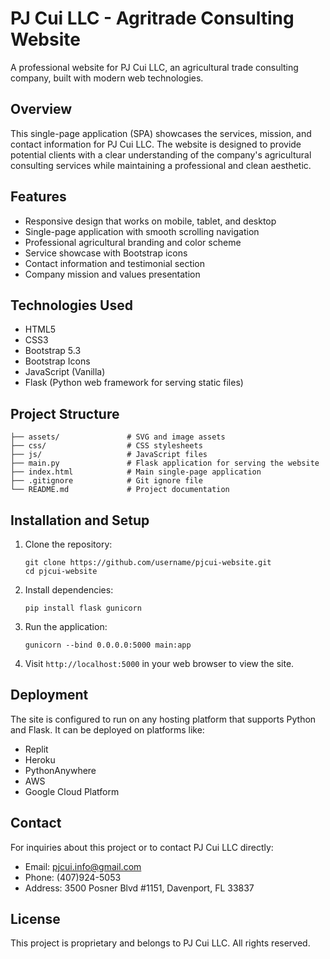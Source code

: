 # PJ Cui LLC - Agritrade Consulting Website

A professional website for PJ Cui LLC, an agricultural trade consulting company, built with modern web technologies.

## Overview

This single-page application (SPA) showcases the services, mission, and contact information for PJ Cui LLC. The website is designed to provide potential clients with a clear understanding of the company's agricultural consulting services while maintaining a professional and clean aesthetic.

## Features

- Responsive design that works on mobile, tablet, and desktop
- Single-page application with smooth scrolling navigation
- Professional agricultural branding and color scheme
- Service showcase with Bootstrap icons
- Contact information and testimonial section
- Company mission and values presentation

## Technologies Used

- HTML5
- CSS3
- Bootstrap 5.3
- Bootstrap Icons
- JavaScript (Vanilla)
- Flask (Python web framework for serving static files)

## Project Structure

```
├── assets/               # SVG and image assets
├── css/                  # CSS stylesheets
├── js/                   # JavaScript files
├── main.py               # Flask application for serving the website
├── index.html            # Main single-page application
├── .gitignore            # Git ignore file
└── README.md             # Project documentation
```

## Installation and Setup

1. Clone the repository:
   ```
   git clone https://github.com/username/pjcui-website.git
   cd pjcui-website
   ```

2. Install dependencies:
   ```
   pip install flask gunicorn
   ```

3. Run the application:
   ```
   gunicorn --bind 0.0.0.0:5000 main:app
   ```

4. Visit `http://localhost:5000` in your web browser to view the site.

## Deployment

The site is configured to run on any hosting platform that supports Python and Flask. It can be deployed on platforms like:

- Replit
- Heroku
- PythonAnywhere
- AWS
- Google Cloud Platform

## Contact

For inquiries about this project or to contact PJ Cui LLC directly:

- Email: pjcui.info@gmail.com
- Phone: (407)924-5053
- Address: 3500 Posner Blvd #1151, Davenport, FL 33837

## License

This project is proprietary and belongs to PJ Cui LLC. All rights reserved.